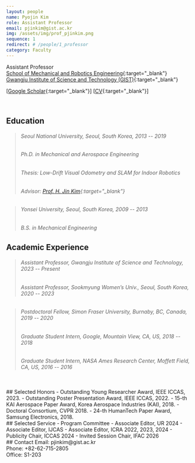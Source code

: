 ```yaml
---
layout: people
name: Pyojin Kim
role: Assistant Professor
email: pjinkim@gist.ac.kr
img: /assets/img/prof_pjinkim.png
sequence: 1
redirect: # /people/1_professor
category: Faculty
---
```


Assistant Professor <br/>
[School of Mechanical and Robotics Engineering](https://me.gist.ac.kr){:target="\_blank"} <br/>
[Gwangju Institute of Science and Technology (GIST)](https://www.gist.ac.kr/){:target="\_blank"} <br/>

[[Google Scholar](https://scholar.google.co.kr/citations?user=NHpe_8IAAAAJ&hl=en){:target="\_blank"}]
[[CV](https://drive.google.com/file/d/1PdyTL2bNvK3Xw4IRkcb-V-zJhy-y30_3/view?usp=sharing){:target="\_blank"}]

<br/>

## Education
> ###### Seoul National University, Seoul, South Korea, 2013 -- 2019
> ###### Ph.D. in Mechanical and Aerospace Engineering
> ###### Thesis: Low-Drift Visual Odometry and SLAM for Indoor Robotics
> ###### Advisor: [Prof. H. Jin Kim](https://larr.snu.ac.kr/){:target="\_blank"}

> ###### Yonsei University, Seoul, South Korea, 2009 -- 2013
> ###### B.S. in Mechanical Engineering


## Academic Experience
> ###### Assistant Professor, Gwangju Institute of Science and Technology, 2023 -- Present
> ###### Assistant Professor, Sookmyung Women’s Univ., Seoul, South Korea, 2020 -- 2023

> ###### Postdoctoral Fellow, Simon Fraser University, Burnaby, BC, Canada, 2019 -- 2020
> ###### Graduate Student Intern, Google, Mountain View, CA, US, 2018 -- 2018
> ###### Graduate Student Intern, NASA Ames Research Center, Moffett Field, CA, US, 2016 -- 2016


<br/>
## Selected Honors
- Outstanding Young Researcher Award, IEEE ICCAS, 2023.
- Outstanding Poster Presentation Award, IEEE ICCAS, 2022.
- 15-th KAI Aerospace Paper Award, Korea Aerospace Industries (KAI), 2018.
- Doctoral Consortium, CVPR 2018.
- 24-th HumanTech Paper Award, Samsung Electronics, 2018.


<br/>
## Selected Service
- Program Committee
  - Associate Editor, UR 2024
  - Associate Editor, IJCAS
  - Associate Editor, ICRA 2022, 2023, 2024
  - Publicity Chair, ICCAS 2024
  - Invited Session Chair, IFAC 2026


<br/>
## Contact
Email: pjinkim@gist.ac.kr <br/>
Phone: +82-62-715-2805 <br/>
Office: S1-203
